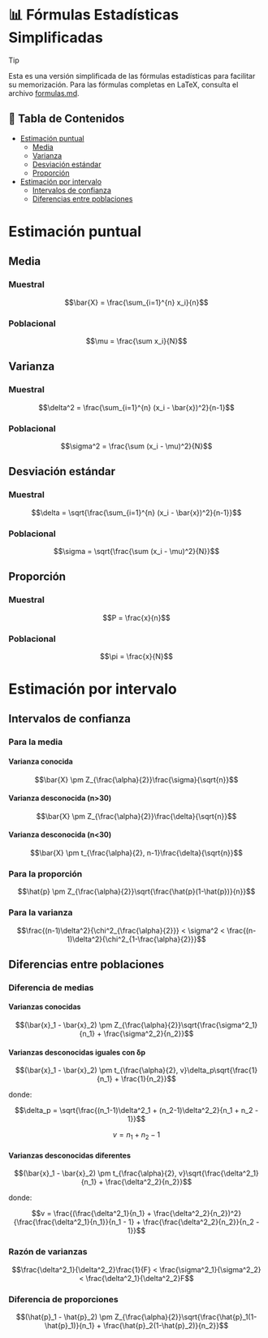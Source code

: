# 📊 Fórmulas Estadísticas Simplificadas

> [!TIP]
> Esta es una versión simplificada de las fórmulas estadísticas para facilitar su memorización.
> Para las fórmulas completas en LaTeX, consulta el archivo [formulas.md](formulas.md).

## 📑 Tabla de Contenidos
- [Estimación puntual](#estimación-puntual)
  - [Media](#media)
  - [Varianza](#varianza)
  - [Desviación estándar](#desviación-estandar)
  - [Proporción](#proporción)
- [Estimación por intervalo](#estimación-por-intervalo)
  - [Intervalos de confianza](#intervalos-de-confianza)
  - [Diferencias entre poblaciones](#diferencias-entre-poblaciones)

# Estimación puntual

## Media
### Muestral
```math
\bar{X} = \frac{\sum_{i=1}^{n} x_i}{n}
```

### Poblacional
```math
\mu = \frac{\sum x_i}{N}
```

## Varianza
### Muestral
```math
\delta^2 = \frac{\sum_{i=1}^{n} (x_i - \bar{x})^2}{n-1}
```

### Poblacional
```math
\sigma^2 = \frac{\sum (x_i - \mu)^2}{N}
```

## Desviación estándar
### Muestral
```math
\delta = \sqrt{\frac{\sum_{i=1}^{n} (x_i - \bar{x})^2}{n-1}}
```

### Poblacional
```math
\sigma = \sqrt{\frac{\sum (x_i - \mu)^2}{N}}
```

## Proporción
### Muestral
```math
P = \frac{x}{n}
```

### Poblacional
```math
\pi = \frac{x}{N}
```

# Estimación por intervalo

## Intervalos de confianza

### Para la media
#### Varianza conocida
```math
\bar{X} \pm Z_{\frac{\alpha}{2}}\frac{\sigma}{\sqrt{n}}
```

#### Varianza desconocida (n>30)
```math
\bar{X} \pm Z_{\frac{\alpha}{2}}\frac{\delta}{\sqrt{n}}
```

#### Varianza desconocida (n<30)
```math
\bar{X} \pm t_{\frac{\alpha}{2}, n-1}\frac{\delta}{\sqrt{n}}
```

### Para la proporción
```math
\hat{p} \pm Z_{\frac{\alpha}{2}}\sqrt{\frac{\hat{p}(1-\hat{p})}{n}}
```

### Para la varianza
```math
\frac{(n-1)\delta^2}{\chi^2_{\frac{\alpha}{2}}} < \sigma^2 < \frac{(n-1)\delta^2}{\chi^2_{1-\frac{\alpha}{2}}}
```

## Diferencias entre poblaciones

### Diferencia de medias
#### Varianzas conocidas
```math
(\bar{x}_1 - \bar{x}_2) \pm Z_{\frac{\alpha}{2}}\sqrt{\frac{\sigma^2_1}{n_1} + \frac{\sigma^2_2}{n_2}}
```

#### Varianzas desconocidas iguales con δp
```math
(\bar{x}_1 - \bar{x}_2) \pm t_{\frac{\alpha}{2}, v}\delta_p\sqrt{\frac{1}{n_1} + \frac{1}{n_2}}
```
donde:
```math
\delta_p = \sqrt{\frac{(n_1-1)\delta^2_1 + (n_2-1)\delta^2_2}{n_1 + n_2 - 1}}
```
```math
v = n_1 + n_2 - 1
```

#### Varianzas desconocidas diferentes
```math
(\bar{x}_1 - \bar{x}_2) \pm t_{\frac{\alpha}{2}, v}\sqrt{\frac{\delta^2_1}{n_1} + \frac{\delta^2_2}{n_2}}
```
donde:
```math
v = \frac{(\frac{\delta^2_1}{n_1} + \frac{\delta^2_2}{n_2})^2}{\frac{\frac{\delta^2_1}{n_1}}{n_1 - 1} + \frac{\frac{\delta^2_2}{n_2}}{n_2 - 1}}
```

### Razón de varianzas
```math
\frac{\delta^2_1}{\delta^2_2}\frac{1}{F} < \frac{\sigma^2_1}{\sigma^2_2} < \frac{\delta^2_1}{\delta^2_2}F
```

### Diferencia de proporciones
```math
(\hat{p}_1 - \hat{p}_2) \pm Z_{\frac{\alpha}{2}}\sqrt{\frac{\hat{p}_1(1-\hat{p}_1)}{n_1} + \frac{\hat{p}_2(1-\hat{p}_2)}{n_2}}
```

